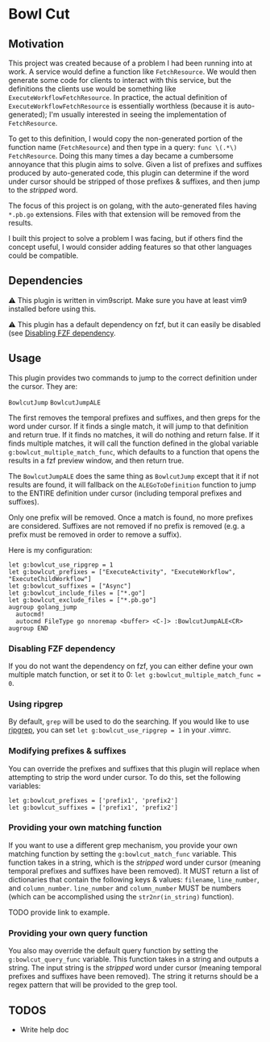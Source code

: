 # Bowl Cut

## Motivation

This project was created because of a problem I had been running into at work.
A service would define a function like `FetchResource`. We would then generate 
some code for clients to interact with this service, but the definitions the
clients use would be something like `ExecuteWorkflowFetchResource`. In practice, 
the actual definition of `ExecuteWorkflowFetchResource` is essentially worthless 
(because it is auto-generated); I'm usually interested in seeing the implementation
of `FetchResource`. 

To get to this definition, I would copy the non-generated portion of the function
name (`FetchResource`) and then type in a query: `func \(.*\) FetchResource`. 
Doing this many times a day became a cumbersome annoyance that this plugin aims
to solve. Given a list of prefixes and suffixes produced by auto-generated code, 
this plugin can determine if the word under cursor should be stripped of those
prefixes & suffixes, and then jump to the *stripped* word. 

The focus of this project is on golang, with the auto-generated files having
`*.pb.go` extensions. Files with that extension will be removed from the results.

I built this project to solve a problem I was facing, but if others find the concept
useful, I would consider adding features so that other languages could be compatible.

## Dependencies

⚠️ This plugin is written in vim9script. Make sure you have at least vim9 installed
before using this.

⚠️ This plugin has a default dependency on fzf, but it can easily be disabled (see
[Disabling FZF dependency](#disabling-fzf-dependency).

## Usage

This plugin provides two commands to jump to the correct definition under the cursor.
They are:

`BowlcutJump`
`BowlcutJumpALE`

The first removes the temporal prefixes and suffixes, and then greps for the
word under cursor. If it finds a single match, it will jump to that definition 
and return true. If it finds no matches, it will do nothing and return false. If
it finds multiple matches, it will call the function defined in the global variable
`g:bowlcut_multiple_match_func`, which defaults to a function that opens the results
in a fzf preview window, and then return true.

The `BowlcutJumpALE` does the same thing as  `BowlcutJump`
except that it if not results are found, it will fallback on the `ALEGoToDefinition`
function to jump to the ENTIRE definition under cursor (including temporal prefixes
and suffixes).

Only one prefix will be removed. Once a match is found, no more prefixes are
considered. Suffixes are not removed if no prefix is removed (e.g. a prefix
must be removed in order to remove a suffix).

Here is my configuration:

```vim
let g:bowlcut_use_ripgrep = 1
let g:bowlcut_prefixes = ["ExecuteActivity", "ExecuteWorkflow", "ExecuteChildWorkflow"]
let g:bowlcut_suffixes = ["Async"]
let g:bowlcut_include_files = ["*.go"]
let g:bowlcut_exclude_files = ["*.pb.go"]
augroup golang_jump
  autocmd!
  autocmd FileType go nnoremap <buffer> <C-]> :BowlcutJumpALE<CR>
augroup END
```

### Disabling FZF dependency

If you do not want the dependency on fzf, you can either define your own multiple
match function, or set it to 0: `let g:bowlcut_multiple_match_func = 0`.

### Using ripgrep

By default, `grep` will be used to do the searching. If you would like to use
[ripgrep](https://github.com/BurntSushi/ripgrep), you can set 
`let g:bowlcut_use_ripgrep = 1` in your .vimrc.

### Modifying prefixes & suffixes

You can override the prefixes and suffixes that this plugin will replace when
attempting to strip the word under cursor. To do this, set the following
variables:

```
let g:bowlcut_prefixes = ['prefix1', 'prefix2']
let g:bowlcut_suffixes = ['prefix1', 'prefix2']
```

### Providing your own matching function

If you want to use a different grep mechanism, you provide your own matching
function by setting the `g:bowlcut_match_func` variable. This function takes in
a string, which is the *stripped* word under cursor (meaning temporal prefixes
and suffixes have been removed). It MUST return a list of dictionaries that
contain the following keys & values: `filename`, `line_number`, and `column_number`.
`line_number` and `column_number` MUST be numbers (which can be accomplished
using the `str2nr(in_string)` function).

TODO provide link to example.

### Providing your own query function

You also may override the default query function by setting the `g:bowlcut_query_func`
variable. This function takes in a string and outputs a string. The input string
is the *stripped* word under cursor (meaning temporal prefixes and suffixes have
been removed). The string it returns should be a regex pattern that will be
provided to the grep tool.

## TODOS

* Write help doc
